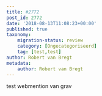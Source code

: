 ```yaml
---
title: #2772
post_id: 2772
date: '2018-08-13T11:08:23+00:00'
published: true
taxonomy:
    migration-status: review
    category: [Ongecategoriseerd]
    tag: [test,test]
author: Robert van Bregt
metadata:
    author: Robert van Bregt
---
```

test webmention van grav